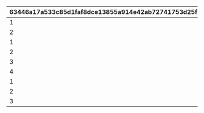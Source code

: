 |63446a17a533c85d1faf8dce13855a914e42ab72741753d25f01f1be916c9bfc|034769a521c7a5a3e0db9b221627408338351537b1812296c4836a67696c8716|68a79a71d4f9526a61323b05c2e7cf4363528de88cc50536c75f11dc089be9aa|05aa4036430a5f077587388b4a28ff57f5a38f2760e59ad570e2c7e0899a2c07|1ce39375da0132565759f988e16f0d1abf4a808c68748baa73ea32207ef35dd3|506b660f00be1173ee70c87918cd78fd97745d445293ff0d87b8a6cd7468da70|
| --- | --- | --- | --- | --- | --- |
|1|-1|3000|1185011|5|118501|
|2|94000|500000000|1185012|3|118501|
|1|-1|3000|21069011|5|106901|
|2|94000|500000000|21069012|3|106901|
|3|118501|0|21069013|1|106901|
|4|2015009|0|21069014|2|106901|
|1|-1|3000|31186011|5|118601|
|2|94000|500000000|31186012|3|118601|
|3|4001004|0|31186013|2|118601|